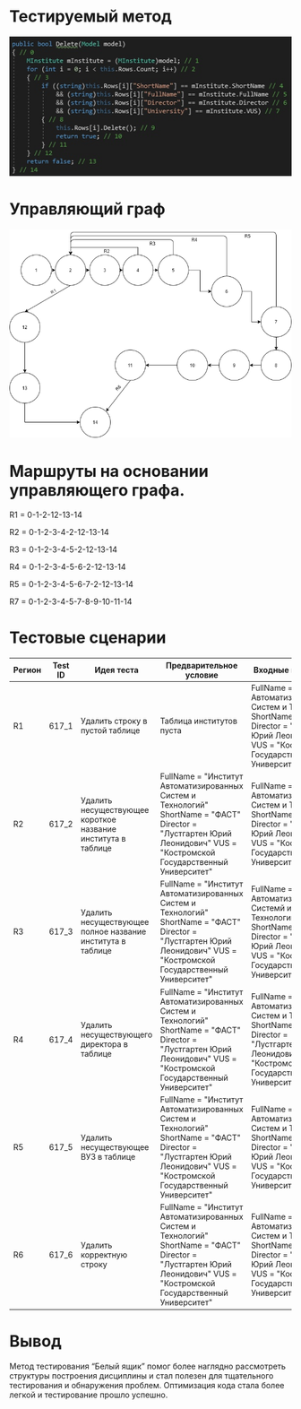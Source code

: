 # Тестируемый метод
![alt text](CODE.PNG "Тестируемый метод")
# Управляющий граф
![alt text](GRAPH.PNG "Тестируемый метод")
# Маршруты на основании управляющего графа.

R1 = 0-1-2-12-13-14

R2 = 0-1-2-3-4-2-12-13-14

R3 = 0-1-2-3-4-5-2-12-13-14

R4 = 0-1-2-3-4-5-6-2-12-13-14

R5 = 0-1-2-3-4-5-6-7-2-12-13-14

R7 = 0-1-2-3-4-5-7-8-9-10-11-14

# Тестовые сценарии
|Регион|Test ID|Идея теста|Предварительное условие|Входные параметры|Ожидаемый результат|
| --- | --- | --- | --- | --- | --- |
|R1|617_1|Удалить строку в пустой таблице| Таблица институтов пуста | FullName = "Институт Автоматизированных Систем и Технологий" ShortName = "ФАСТ" Director = "Лустгартен Юрий Леонидович" VUS = "Костромской Государственный Университет" |false|
|R2|617_2|Удалить несуществующее короткое название института в таблице| FullName = "Институт Автоматизированных Систем и Технологий" ShortName = "ФАСТ" Director = "Лустгартен Юрий Леонидович" VUS = "Костромской Государственный Университет" | FullName = "Институт Автоматизированных Систем и Технологий" ShortName = "ФАСТЙ" Director = "Лустгартен Юрий Леонидович" VUS = "Костромской Государственный Университет" |false|
|R3|617_3|Удалить несуществующее полное название института в  таблице| FullName = "Институт Автоматизированных Систем и Технологий" ShortName = "ФАСТ" Director = "Лустгартен Юрий Леонидович" VUS = "Костромской Государственный Университет" | FullName = "Институтй Автоматизированныхй Системй и Технологийй" ShortName = "ФАСТ" Director = "Лустгартен Юрий Леонидович" VUS = "Костромской Государственный Университет" |false|
|R4|617_4|Удалить несуществующего директора в  таблице|FullName = "Институт Автоматизированных Систем и Технологий" ShortName = "ФАСТ" Director = "Лустгартен Юрий Леонидович" VUS = "Костромской Государственный Университет" | FullName = "Институт Автоматизированных Систем и Технологий" ShortName = "ФАСТ" Director = "Лустгартенй Юрийй Леонидовичй" VUS = "Костромской Государственный Университет" | false|
|R5|617_5|Удалить несуществующее ВУЗ в таблице| FullName = "Институт Автоматизированных Систем и Технологий" ShortName = "ФАСТ" Director = "Лустгартен Юрий Леонидович" VUS = "Костромской Государственный Университет" | FullName = "Институт Автоматизированных Систем и Технологий" ShortName = "ФАСТ" Director = "Лустгартен Юрий Леонидович" VUS = "Костромскойй Государственныйй Университетй" |false| 
|R6|617_6|Удалить корректную строку| FullName = "Институт Автоматизированных Систем и Технологий" ShortName = "ФАСТ" Director = "Лустгартен Юрий Леонидович" VUS = "Костромской Государственный Университет" | FullName = "Институт Автоматизированных Систем и Технологий" ShortName = "ФАСТ" Director = "Лустгартен Юрий Леонидович" VUS = "Костромской Государственный Университет" | true |
# Вывод
Метод тестирования “Белый ящик” помог более наглядно рассмотреть структуры построения дисциплины и стал полезен для тщательного тестирования и обнаружения проблем. 
Оптимизация кода стала более легкой и тестирование прошло успешно.
